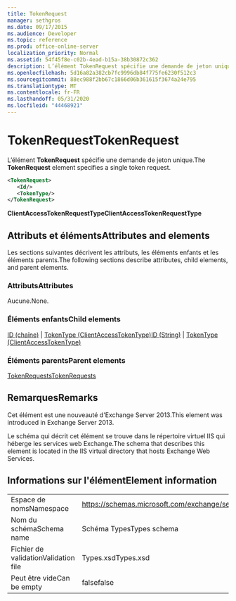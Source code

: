 ```yaml
---
title: TokenRequest
manager: sethgros
ms.date: 09/17/2015
ms.audience: Developer
ms.topic: reference
ms.prod: office-online-server
localization_priority: Normal
ms.assetid: 54f45f8e-c02b-4ead-b15a-38b30872c362
description: L’élément TokenRequest spécifie une demande de jeton unique.
ms.openlocfilehash: 5d16a82a382cb7fc9996db84f775fe6230f512c3
ms.sourcegitcommit: 88ec988f2bb67c1866d06b361615f3674a24e795
ms.translationtype: MT
ms.contentlocale: fr-FR
ms.lasthandoff: 05/31/2020
ms.locfileid: "44468921"
---
```

# <a name="tokenrequest"></a><span data-ttu-id="1f608-103">TokenRequest</span><span class="sxs-lookup"><span data-stu-id="1f608-103">TokenRequest</span></span>

<span data-ttu-id="1f608-104">L’élément **TokenRequest** spécifie une demande de jeton unique.</span><span class="sxs-lookup"><span data-stu-id="1f608-104">The **TokenRequest** element specifies a single token request.</span></span> 
  
```XML
<TokenRequest>
   <Id/>
   <TokenType/>
</TokenRequest>
```

 <span data-ttu-id="1f608-105">**ClientAccessTokenRequestType**</span><span class="sxs-lookup"><span data-stu-id="1f608-105">**ClientAccessTokenRequestType**</span></span>
## <a name="attributes-and-elements"></a><span data-ttu-id="1f608-106">Attributs et éléments</span><span class="sxs-lookup"><span data-stu-id="1f608-106">Attributes and elements</span></span>

<span data-ttu-id="1f608-107">Les sections suivantes décrivent les attributs, les éléments enfants et les éléments parents.</span><span class="sxs-lookup"><span data-stu-id="1f608-107">The following sections describe attributes, child elements, and parent elements.</span></span>
  
### <a name="attributes"></a><span data-ttu-id="1f608-108">Attributs</span><span class="sxs-lookup"><span data-stu-id="1f608-108">Attributes</span></span>

<span data-ttu-id="1f608-109">Aucune.</span><span class="sxs-lookup"><span data-stu-id="1f608-109">None.</span></span>
  
### <a name="child-elements"></a><span data-ttu-id="1f608-110">Éléments enfants</span><span class="sxs-lookup"><span data-stu-id="1f608-110">Child elements</span></span>

<span data-ttu-id="1f608-111">[ID (chaîne)](id-string.md)  |  [TokenType (ClientAccessTokenType)](tokentype-clientaccesstokentype.md)</span><span class="sxs-lookup"><span data-stu-id="1f608-111">[ID (String)](id-string.md) | [TokenType (ClientAccessTokenType)](tokentype-clientaccesstokentype.md)</span></span>
  
### <a name="parent-elements"></a><span data-ttu-id="1f608-112">Éléments parents</span><span class="sxs-lookup"><span data-stu-id="1f608-112">Parent elements</span></span>

[<span data-ttu-id="1f608-113">TokenRequests</span><span class="sxs-lookup"><span data-stu-id="1f608-113">TokenRequests</span></span>](tokenrequests.md)
  
## <a name="remarks"></a><span data-ttu-id="1f608-114">Remarques</span><span class="sxs-lookup"><span data-stu-id="1f608-114">Remarks</span></span>

<span data-ttu-id="1f608-115">Cet élément est une nouveauté d'Exchange Server 2013.</span><span class="sxs-lookup"><span data-stu-id="1f608-115">This element was introduced in Exchange Server 2013.</span></span>
  
<span data-ttu-id="1f608-116">Le schéma qui décrit cet élément se trouve dans le répertoire virtuel IIS qui héberge les services web Exchange.</span><span class="sxs-lookup"><span data-stu-id="1f608-116">The schema that describes this element is located in the IIS virtual directory that hosts Exchange Web Services.</span></span>
  
## <a name="element-information"></a><span data-ttu-id="1f608-117">Informations sur l'élément</span><span class="sxs-lookup"><span data-stu-id="1f608-117">Element information</span></span>

|||
|:-----|:-----|
|<span data-ttu-id="1f608-118">Espace de noms</span><span class="sxs-lookup"><span data-stu-id="1f608-118">Namespace</span></span>  <br/> |https://schemas.microsoft.com/exchange/services/2006/types  <br/> |
|<span data-ttu-id="1f608-119">Nom du schéma</span><span class="sxs-lookup"><span data-stu-id="1f608-119">Schema name</span></span>  <br/> |<span data-ttu-id="1f608-120">Schéma Types</span><span class="sxs-lookup"><span data-stu-id="1f608-120">Types schema</span></span>  <br/> |
|<span data-ttu-id="1f608-121">Fichier de validation</span><span class="sxs-lookup"><span data-stu-id="1f608-121">Validation file</span></span>  <br/> |<span data-ttu-id="1f608-122">Types.xsd</span><span class="sxs-lookup"><span data-stu-id="1f608-122">Types.xsd</span></span>  <br/> |
|<span data-ttu-id="1f608-123">Peut être vide</span><span class="sxs-lookup"><span data-stu-id="1f608-123">Can be empty</span></span>  <br/> |<span data-ttu-id="1f608-124">false</span><span class="sxs-lookup"><span data-stu-id="1f608-124">false</span></span>  <br/> |
   

